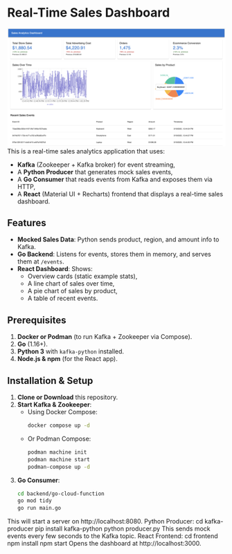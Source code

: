 # Real-Time Sales Dashboard
![System Performance Screenshot](ss.png)
This is a real-time sales analytics application that uses:
- **Kafka** (Zookeeper + Kafka broker) for event streaming,
- A **Python Producer** that generates mock sales events,
- A **Go Consumer** that reads events from Kafka and exposes them via HTTP,
- A **React** (Material UI + Recharts) frontend that displays a real-time sales dashboard.

## Features
- **Mocked Sales Data**: Python sends product, region, and amount info to Kafka.
- **Go Backend**: Listens for events, stores them in memory, and serves them at `/events`.
- **React Dashboard**: Shows:
  - Overview cards (static example stats),
  - A line chart of sales over time,
  - A pie chart of sales by product,
  - A table of recent events.

## Prerequisites
1. **Docker or Podman** (to run Kafka + Zookeeper via Compose).
2. **Go** (1.16+).
3. **Python 3** with `kafka-python` installed.
4. **Node.js & npm** (for the React app).

## Installation & Setup

1. **Clone or Download** this repository.
2. **Start Kafka & Zookeeper**:
   - Using Docker Compose:
     ```bash
     docker compose up -d
     ```
   - Or Podman Compose:
     ```bash
     podman machine init
     podman machine start
     podman-compose up -d
     ```
3. **Go Consumer**:
   ```bash
   cd backend/go-cloud-function
   go mod tidy
   go run main.go

This will start a server on http://localhost:8080.
Python Producer:
cd kafka-producer
pip install kafka-python
python producer.py
This sends mock events every few seconds to the Kafka topic.
React Frontend:
cd frontend
npm install
npm start
Opens the dashboard at http://localhost:3000.